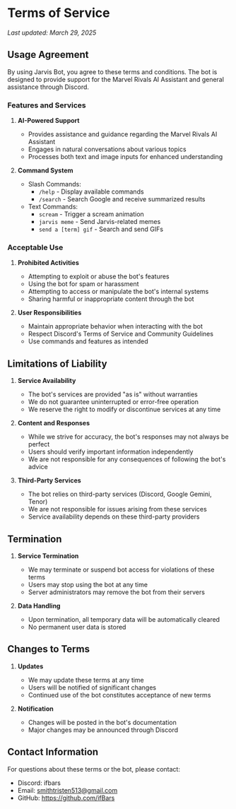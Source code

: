 # Terms of Service

*Last updated: March 29, 2025*

## Usage Agreement

By using Jarvis Bot, you agree to these terms and conditions. The bot is designed to provide support for the Marvel Rivals AI Assistant and general assistance through Discord.

### Features and Services

1. **AI-Powered Support**
   - Provides assistance and guidance regarding the Marvel Rivals AI Assistant
   - Engages in natural conversations about various topics
   - Processes both text and image inputs for enhanced understanding

2. **Command System**
   - Slash Commands:
     - `/help` - Display available commands
     - `/search` - Search Google and receive summarized results
   - Text Commands:
     - `scream` - Trigger a scream animation
     - `jarvis meme` - Send Jarvis-related memes
     - `send a [term] gif` - Search and send GIFs

### Acceptable Use

1. **Prohibited Activities**
   - Attempting to exploit or abuse the bot's features
   - Using the bot for spam or harassment
   - Attempting to access or manipulate the bot's internal systems
   - Sharing harmful or inappropriate content through the bot

2. **User Responsibilities**
   - Maintain appropriate behavior when interacting with the bot
   - Respect Discord's Terms of Service and Community Guidelines
   - Use commands and features as intended

## Limitations of Liability

1. **Service Availability**
   - The bot's services are provided "as is" without warranties
   - We do not guarantee uninterrupted or error-free operation
   - We reserve the right to modify or discontinue services at any time

2. **Content and Responses**
   - While we strive for accuracy, the bot's responses may not always be perfect
   - Users should verify important information independently
   - We are not responsible for any consequences of following the bot's advice

3. **Third-Party Services**
   - The bot relies on third-party services (Discord, Google Gemini, Tenor)
   - We are not responsible for issues arising from these services
   - Service availability depends on these third-party providers

## Termination

1. **Service Termination**
   - We may terminate or suspend bot access for violations of these terms
   - Users may stop using the bot at any time
   - Server administrators may remove the bot from their servers

2. **Data Handling**
   - Upon termination, all temporary data will be automatically cleared
   - No permanent user data is stored

## Changes to Terms

1. **Updates**
   - We may update these terms at any time
   - Users will be notified of significant changes
   - Continued use of the bot constitutes acceptance of new terms

2. **Notification**
   - Changes will be posted in the bot's documentation
   - Major changes may be announced through Discord

## Contact Information

For questions about these terms or the bot, please contact:
- Discord: ifbars
- Email: smithtristen513@gmail.com
- GitHub: https://github.com/ifBars
